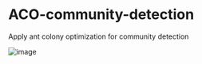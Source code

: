 # ACO-community-detection
Apply ant colony optimization for community detection

![image](https://github.com/user-attachments/assets/64d0b67f-331c-41ab-808f-4aa408534c2d)
